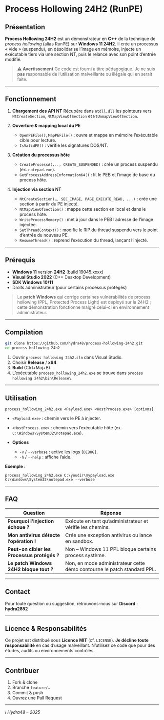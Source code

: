# Process Hollowing 24H2 (RunPE)

&#x20;

## Présentation

**Process Hollowing 24H2** est un démonstrateur en **C++** de la technique de *process hollowing* (alias RunPE) sur **Windows 11 24H2**.
Il crée un processus « vide » (suspendu), en désolidarise l’image en mémoire, injecte un exécutable tiers via une section NT, puis le relance avec son point d’entrée modifié.

> ⚠️ **Avertissement**
> Ce code est fourni à titre pédagogique. Je ne suis **pas** responsable de l’utilisation malveillante ou illégale qui en serait faite.

---

## Fonctionnement

1. **Chargement des API NT**
   Récupère dans `ntdll.dll` les pointeurs vers `NtCreateSection`, `NtMapViewOfSection` et `NtUnmapViewOfSection`.
2. **Ouverture & mapping local du PE**

   * `OpenPEFile()`, `MapPEFile()` : ouvre et mappe en mémoire l’exécutable cible pour lecture.
   * `IsValidPE()` : vérifie les signatures DOS/NT.
3. **Création du processus hôte**

   * `CreateProcessA(..., CREATE_SUSPENDED)` : crée un process suspendu (ex. `notepad.exe`).
   * `GetProcessAddressInformation64()` : lit le PEB et l’image de base du process hôte.
4. **Injection via section NT**

   * `NtCreateSection(…, SEC_IMAGE, PAGE_EXECUTE_READ, ...)` : crée une section à partir du PE injecté.
   * `NtMapViewOfSection()` : mappe cette section en local et dans le process hôte.
   * `WriteProcessMemory()` : met à jour dans le PEB l’adresse de l’image injectée.
   * `SetThreadContext()` : modifie le RIP du thread suspendu vers le point d’entrée du nouveau PE.
   * `ResumeThread()` : reprend l’exécution du thread, lançant l’injecté.

---

## Prérequis

* **Windows 11** version **24H2** (build 19045.xxxx)
* **Visual Studio 2022** (C++ Desktop Development)
* **SDK Windows 10/11**
* Droits administrateur (pour certains processus protégés)

> Le **patch Windows** qui corrige certaines vulnérabilités de process hollowing (PPL, Protected Process Light) est déployé sur la 24H2 ; cette démonstration fonctionne malgré celui-ci en environnement administrateur.

---

## Compilation

```bash
git clone https://github.com/hydra48/process-hollowing-24h2.git
cd process-hollowing-24h2
```

1. Ouvrir `process hollowing 24h2.sln` dans Visual Studio.
2. Choisir **Release** / **x64**.
3. **Build** (Ctrl+Maj+B).
4. L’exécutable `process_hollowing_24h2.exe` se trouve dans `process hollowing 24h2\bin\Release\`.

---

## Utilisation

```console
process_hollowing_24h2.exe <Payload.exe> <HostProcess.exe> [options]
```

* `<Payload.exe>` : chemin vers le PE à injecter.
* `<HostProcess.exe>` : chemin vers l’exécutable hôte (ex. `C:\Windows\System32\notepad.exe`).
* **Options**

  * `-v` / `--verbose` : active les logs `[DEBUG]`.
  * `-h` / `--help` : affiche l’aide.

**Exemple** :

```console
process_hollowing_24h2.exe C:\youdir\mypayload.exe C:\Windows\System32\notepad.exe --verbose
```

---

## FAQ

| Question                                    | Réponse                                                                 |
| ------------------------------------------- | ----------------------------------------------------------------------- |
| **Pourquoi l’injection échoue ?**           | Exécute en tant qu’administrateur et vérifie les chemins.               |
| **Mon antivirus détecte l’opération !**     | Crée une exception antivirus ou lance en sandbox.                       |
| **Peut-on cibler les Processus protégés ?** | Non – Windows 11 PPL bloque certains process système.                   |
| **Le patch Windows 24H2 bloque tout ?**     | Non, en mode administrateur cette démo contourne le patch standard PPL. |

---

## Contact

Pour toute question ou suggestion, retrouvons-nous sur **Discord** :
**hydra2852**

---

## Licence & Responsabilités

Ce projet est distribué sous **Licence MIT** (cf. `LICENSE`).
**Je décline toute responsabilité** en cas d’usage malveillant.
N’utilisez ce code que pour des études, audits ou environnements contrôlés.

---

## Contribuer

1. Fork & clone
2. Branche `feature/…`
3. Commit & push
4. Ouvrez une Pull Request

---

*ℹ️ Hydra48 – 2025*
